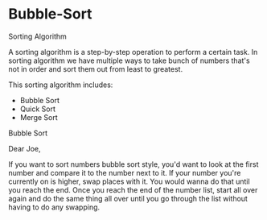 # Bubble-Sort

Sorting Algorithm

A sorting algorithm is a step-by-step operation to perform a certain task. In sorting algorithm we have multiple ways to take bunch of numbers that's not in order and sort them out from least to greatest.

This sorting algorithm includes:

* Bubble Sort
* Quick Sort
* Merge Sort

Bubble Sort

Dear Joe,

If you want to sort numbers bubble sort style, you'd want to look at the first number and compare it to the number next to it. If your number you're currently on is higher, swap places with it. You would wanna do that until you reach the end. Once you reach the end of the number list, start all over again and do the same thing all over until you go through the list without having to do any swapping.


